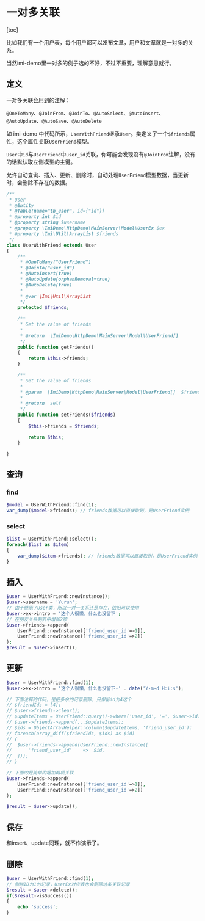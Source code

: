 # 一对多关联

[toc]

比如我们有一个用户表，每个用户都可以发布文章，用户和文章就是一对多的关系。

当然imi-demo里一对多的例子选的不好，不过不重要，理解意思就行。

## 定义

一对多关联会用到的注解：

`@OneToMany`、`@JoinFrom`、`@JoinTo`、`@AutoSelect`、`@AutoInsert`、`@AutoUpdate`、`@AutoSave`、`@AutoDelete`

如 imi-demo 中代码所示，`UserWithFriend`继承`User`。类定义了一个`$friends`属性，这个属性关联`UserFriend`模型。

`User`中`id`与`UserFriend`中`user_id`关联，你可能会发现没有`@JoinFrom`注解，没有的话默认取左侧模型的主键。

允许自动查询、插入、更新、删除时，自动处理`UserFriend`模型数据，当更新时，会删除不存在的数据。

```php
/**
 * User
 * @Entity
 * @Table(name="tb_user", id={"id"})
 * @property int $id
 * @property string $username
 * @property \ImiDemo\HttpDemo\MainServer\Model\UserEx $ex
 * @property \Imi\Util\ArrayList $friends
 */
class UserWithFriend extends User
{
	/**
	 * @OneToMany("UserFriend")
	 * @JoinTo("user_id")
	 * @AutoInsert(true)
	 * @AutoUpdate(orphanRemoval=true)
	 * @AutoDelete(true)
	 *
	 * @var \Imi\Util\ArrayList
	 */
	protected $friends;

	/**
	 * Get the value of friends
	 *
	 * @return  \ImiDemo\HttpDemo\MainServer\Model\UserFriend[]
	 */ 
	public function getFriends()
	{
		return $this->friends;
	}

	/**
	 * Set the value of friends
	 *
	 * @param  \ImiDemo\HttpDemo\MainServer\Model\UserFriend[]  $friends
	 *
	 * @return  self
	 */ 
	public function setFriends($friends)
	{
		$this->friends = $friends;

		return $this;
	}

}
```

## 查询

### find

```php
$model = UserWithFriend::find(1);
var_dump($model->friends); // friends数据可以直接取到，是UserFriend实例
```

### select

```php
$list = UserWithFriend::select();
foreach($list as $item)
{
	var_dump($item->friends); // friends数据可以直接取到，是UserFriend实例
}
```

## 插入

```php
$user = UserWithFriend::newInstance();
$user->username = 'Yurun';
// 由于继承了User类，所以一对一关系还是存在，依旧可以使用
$user->ex->intro = '这个人很懒，什么也没留下';
// 在朋友关系列表中增加2项
$user->friends->append(
	UserFriend::newInstance(['friend_user_id'=>1]), 
	UserFriend::newInstance(['friend_user_id'=>2])
);
$result = $user->insert();
```

## 更新

```php
$user = UserWithFriend::find(1);
$user->ex->intro = '这个人很懒，什么也没留下-' . date('Y-m-d H:i:s');

// 下面注释的代码，是把多余的记录删除，只保留id为4这个
// $friendIds = [4];
// $user->friends->clear();
// $updateItems = UserFriend::query()->where('user_id', '=', $user->id)->whereIn('friend_user_id', $friendIds)->select()->getArray();
// $user->friends->append(...$updateItems);
// $ids = ObjectArrayHelper::column($updateItems, 'friend_user_id');
// foreach(array_diff($friendIds, $ids) as $id)
// {
// 	$user->friends->append(UserFriend::newInstance([
// 		'friend_user_id'	=>	$id,
// 	]));
// }

// 下面的是简单的增加两项关联
$user->friends->append(
	UserFriend::newInstance(['friend_user_id'=>1]), 
	UserFriend::newInstance(['friend_user_id'=>2])
);

$result = $user->update();
```

## 保存

和insert、update同理，就不作演示了。

## 删除

```php
$user = UserWithFriend::find(1);
// 删除ID为1的记录，UserEx对应表也会删除这条关联记录
$result = $user->delete();
if($result->isSuccess())
{
	echo 'success';
}
```